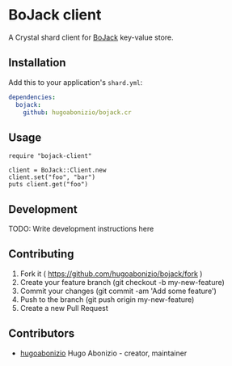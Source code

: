 # BoJack client

A Crystal shard client for [BoJack](https://github.com/marceloboeira/bojack) key-value store.

## Installation


Add this to your application's `shard.yml`:

```yaml
dependencies:
  bojack:
    github: hugoabonizio/bojack.cr
```


## Usage


```crystal
require "bojack-client"

client = BoJack::Client.new
client.set("foo", "bar")
puts client.get("foo")
```

## Development

TODO: Write development instructions here

## Contributing

1. Fork it ( https://github.com/hugoabonizio/bojack/fork )
2. Create your feature branch (git checkout -b my-new-feature)
3. Commit your changes (git commit -am 'Add some feature')
4. Push to the branch (git push origin my-new-feature)
5. Create a new Pull Request

## Contributors

- [hugoabonizio](https://github.com/hugoabonizio) Hugo Abonizio - creator, maintainer
